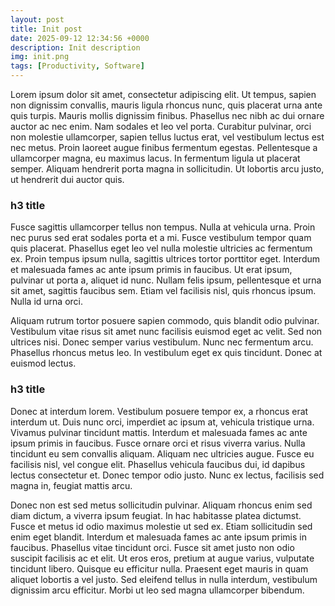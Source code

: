 ```yaml
---
layout: post
title: Init post
date: 2025-09-12 12:34:56 +0000
description: Init description
img: init.png
tags: [Productivity, Software]
---
```


Lorem ipsum dolor sit amet, consectetur adipiscing elit. Ut tempus, sapien non dignissim convallis, mauris ligula rhoncus nunc, quis placerat urna ante quis turpis. Mauris mollis dignissim finibus. Phasellus nec nibh ac dui ornare auctor ac nec enim. Nam sodales et leo vel porta. Curabitur pulvinar, orci non molestie ullamcorper, sapien tellus luctus erat, vel vestibulum lectus est nec metus. Proin laoreet augue finibus fermentum egestas. Pellentesque a ullamcorper magna, eu maximus lacus. In fermentum ligula ut placerat semper. Aliquam hendrerit porta magna in sollicitudin. Ut lobortis arcu justo, ut hendrerit dui auctor quis.

### h3 title

Fusce sagittis ullamcorper tellus non tempus. Nulla at vehicula urna. Proin nec purus sed erat sodales porta et a mi. Fusce vestibulum tempor quam quis placerat. Phasellus eget leo vel nulla molestie ultricies ac fermentum ex. Proin tempus ipsum nulla, sagittis ultrices tortor porttitor eget. Interdum et malesuada fames ac ante ipsum primis in faucibus. Ut erat ipsum, pulvinar ut porta a, aliquet id nunc. Nullam felis ipsum, pellentesque et urna sit amet, sagittis faucibus sem. Etiam vel facilisis nisl, quis rhoncus ipsum. Nulla id urna orci.

Aliquam rutrum tortor posuere sapien commodo, quis blandit odio pulvinar. Vestibulum vitae risus sit amet nunc facilisis euismod eget ac velit. Sed non ultrices nisi. Donec semper varius vestibulum. Nunc nec fermentum arcu. Phasellus rhoncus metus leo. In vestibulum eget ex quis tincidunt. Donec at euismod lectus.

### h3 title

Donec at interdum lorem. Vestibulum posuere tempor ex, a rhoncus erat interdum ut. Duis nunc orci, imperdiet ac ipsum at, vehicula tristique urna. Vivamus pulvinar tincidunt mattis. Interdum et malesuada fames ac ante ipsum primis in faucibus. Fusce ornare orci et risus viverra varius. Nulla tincidunt eu sem convallis aliquam. Aliquam nec ultricies augue. Fusce eu facilisis nisl, vel congue elit. Phasellus vehicula faucibus dui, id dapibus lectus consectetur et. Donec tempor odio justo. Nunc ex lectus, facilisis sed magna in, feugiat mattis arcu.

Donec non est sed metus sollicitudin pulvinar. Aliquam rhoncus enim sed diam dictum, a viverra ipsum feugiat. In hac habitasse platea dictumst. Fusce et metus id odio maximus molestie ut sed ex. Etiam sollicitudin sed enim eget blandit. Interdum et malesuada fames ac ante ipsum primis in faucibus. Phasellus vitae tincidunt orci. Fusce sit amet justo non odio suscipit facilisis ac et elit. Ut eros eros, pretium at augue varius, vulputate tincidunt libero. Quisque eu efficitur nulla. Praesent eget mauris in quam aliquet lobortis a vel justo. Sed eleifend tellus in nulla interdum, vestibulum dignissim arcu efficitur. Morbi ut leo sed magna ullamcorper bibendum.